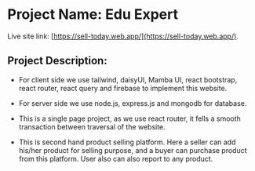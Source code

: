 # Project Name: Edu Expert

Live site link: [https://sell-today.web.app/](https://sell-today.web.app/).

## Project Description:

* For client side we use tailwind, daisyUI, Mamba UI, react bootstrap, react router, react query and firebase to implement this website.

* For server side we use node.js, express.js and mongodb for database.

* This is a single page project, as we use react router, it fells a smooth transaction between traversal of the website.

* This is second hand product selling platform. Here a seller can add his/her product for selling purpose, and a buyer can purchase product from this platform. User also can also report to any product.


